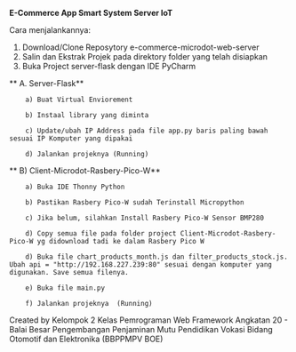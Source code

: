 **E-Commerce App Smart System Server IoT**

Cara menjalankannya:
1. Download/Clone Reposytory e-commerce-microdot-web-server
2. Salin dan Ekstrak Projek pada direktory folder yang telah disiapkan
3. Buka Project server-flask dengan IDE PyCharm

**    A. Server-Flask**
   
        a) Buat Virtual Enviorement
   
        b) Instaal library yang diminta
   
        c) Update/ubah IP Address pada file app.py baris paling bawah sesuai IP Komputer yang dipakai
   
        d) Jalankan projeknya (Running) 

**    B) Client-Microdot-Rasbery-Pico-W**
   
        a) Buka IDE Thonny Python
   
        b) Pastikan Rasbery Pico-W sudah Terinstall Micropython
   
        c) Jika belum, silahkan Install Rasbery Pico-W Sensor BMP280
   
        d) Copy semua file pada folder project Client-Microdot-Rasbery-Pico-W yg didownload tadi ke dalam Rasbery Pico W
   
        d) Buka file chart_products_month.js dan filter_products_stock.js. Ubah api = "http://192.168.227.239:80" sesuai dengan komputer yang digunakan. Save semua filenya.
   
        e) Buka file main.py
   
        f) Jalankan projeknya  (Running) 


Created by Kelompok 2 Kelas Pemrograman Web Framework Angkatan 20 - Balai Besar Pengembangan Penjaminan Mutu Pendidikan Vokasi Bidang Otomotif dan Elektronika (BBPPMPV BOE) 
